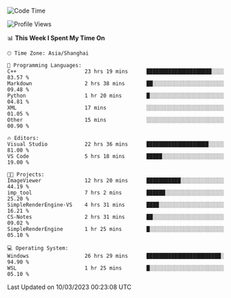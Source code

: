 <!--START_SECTION:waka-->
![Code Time](http://img.shields.io/badge/Code%20Time-750%20hrs%2018%20mins-blue)

![Profile Views](http://img.shields.io/badge/Profile%20Views-3-blue)

📊 **This Week I Spent My Time On** 

```text
🕑︎ Time Zone: Asia/Shanghai

💬 Programming Languages: 
C++                      23 hrs 19 mins      █████████████████████░░░░   83.57 % 
Markdown                 2 hrs 38 mins       ██░░░░░░░░░░░░░░░░░░░░░░░   09.48 % 
Python                   1 hr 20 mins        █░░░░░░░░░░░░░░░░░░░░░░░░   04.81 % 
XML                      17 mins             ░░░░░░░░░░░░░░░░░░░░░░░░░   01.05 % 
Other                    15 mins             ░░░░░░░░░░░░░░░░░░░░░░░░░   00.90 % 

🔥 Editors: 
Visual Studio            22 hrs 36 mins      ████████████████████░░░░░   81.00 % 
VS Code                  5 hrs 18 mins       █████░░░░░░░░░░░░░░░░░░░░   19.00 % 

🐱‍💻 Projects: 
ImageViewer              12 hrs 20 mins      ███████████░░░░░░░░░░░░░░   44.19 % 
imp_tool                 7 hrs 2 mins        ██████░░░░░░░░░░░░░░░░░░░   25.20 % 
SimpleRenderEngine-VS    4 hrs 31 mins       ████░░░░░░░░░░░░░░░░░░░░░   16.21 % 
CS-Notes                 2 hrs 31 mins       ██░░░░░░░░░░░░░░░░░░░░░░░   09.02 % 
SimpleRenderEngine       1 hr 25 mins        █░░░░░░░░░░░░░░░░░░░░░░░░   05.10 % 

💻 Operating System: 
Windows                  26 hrs 29 mins      ████████████████████████░   94.90 % 
WSL                      1 hr 25 mins        █░░░░░░░░░░░░░░░░░░░░░░░░   05.10 % 
```


 Last Updated on 10/03/2023 00:23:08 UTC
<!--END_SECTION:waka-->